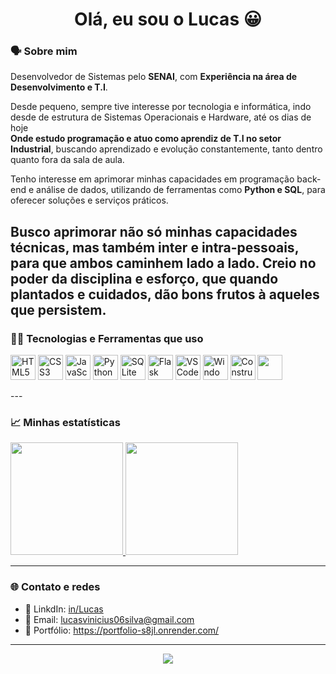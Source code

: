 <h1 align="center">Olá, eu sou o Lucas 😀</h1>


### 🗣️ Sobre mim

Desenvolvedor de Sistemas pelo **SENAI**, com **Experiência na área de Desenvolvimento e T.I**.

Desde pequeno, sempre tive interesse por tecnologia e informática, indo desde de estrutura de Sistemas Operacionais e Hardware, até os dias de hoje  
**Onde estudo programação e atuo como aprendiz de T.I no setor Industrial**, buscando aprendizado e evolução constantemente, tanto dentro quanto fora da sala de aula.

Tenho interesse em aprimorar minhas capacidades em programação back-end e análise de dados, utilizando de ferramentas como **Python e SQL**, para oferecer soluções e serviços práticos.

Busco aprimorar não só minhas capacidades técnicas, mas também **inter e intra-pessoais**, para que ambos caminhem lado a lado. Creio no poder da **disciplina e esforço**, que quando plantados e cuidados, dão **bons frutos à aqueles que persistem**.
---

### 👨‍💻 Tecnologias e Ferramentas que uso
<p align="left">
  <img src="https://cdn.jsdelivr.net/gh/devicons/devicon/icons/html5/html5-original.svg" alt="HTML5" width="40" height="40"/>
  <img src="https://cdn.jsdelivr.net/gh/devicons/devicon/icons/css3/css3-original.svg" alt="CSS3" width="40" height="40"/>
  <img src="https://cdn.jsdelivr.net/gh/devicons/devicon/icons/javascript/javascript-original.svg" alt="JavaScript" width="40" height="40"/>
  <img src="https://cdn.jsdelivr.net/gh/devicons/devicon/icons/python/python-original.svg" alt="Python" width="40" height="40"/>
  <img src="https://cdn.jsdelivr.net/gh/devicons/devicon/icons/sqlite/sqlite-original.svg" alt="SQLite" width="40" height="40"/>
  <img src="https://cdn.jsdelivr.net/gh/devicons/devicon/icons/flask/flask-original.svg" alt="Flask" width="40" height="40"/>
  <img src="https://cdn.jsdelivr.net/gh/devicons/devicon/icons/vscode/vscode-original.svg" alt="VSCode" width="40" height="40"/>
  <img src="https://cdn.jsdelivr.net/gh/devicons/devicon/icons/windows8/windows8-original.svg" alt="Windows" width="40" height="40"/>
  <img src="https://upload.wikimedia.org/wikipedia/commons/7/79/Construct_3_Logo.svg" alt="Construct" width="40" height="40"/>
  <img src="https://upload.wikimedia.org/wikipedia/commons/0/0c/Microsoft_Office_logo_%282013%E2%80%932019%29.svg" width="40" height="40">
</p>
---

### 📈 Minhas estatísticas
<p align="left">
  <a href="https://github.com/LVNS0303">
    <img height="180em" src="https://github-readme-stats.vercel.app/api?username=LVNS0303&show_icons=true&theme=dracula&include_all_commits=true&count=true"/>
    <img height="180em" src="https://github-readme-stats.vercel.app/api/top-langs/?username=LVNS0303&layout=compact&langs_count=10&theme=dracula"/>
  </a>
</p>

---


### 🌐 Contato e redes

- 💼 LinkdIn: [in/Lucas](https://www.linkedin.com/in/lucas-nascimento-3047a931b/)
- 📧 Email: lucasvinicius06silva@gmail.com
- 📁 Portfólio: https://portfolio-s8jl.onrender.com/

---

<p align="center">
  <img src="https://capsule-render.vercel.app/api?type=waving&color=gradient&height=100&section=footer"/>
</p>
